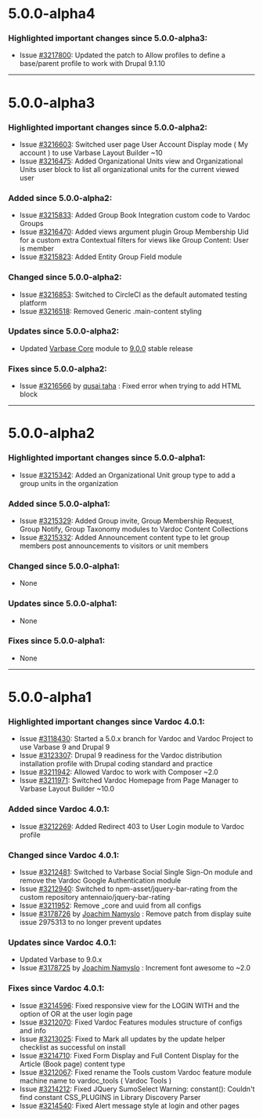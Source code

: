 # 5.0.0-alpha4

### Highlighted important changes since 5.0.0-alpha3:
* Issue [#3217800](https://www.drupal.org/i/3217800):
        Updated the patch to Allow profiles to define a base/parent profile
        to work with Drupal 9.1.10

------------------------------------------------------------------------------------------------

# 5.0.0-alpha3

### Highlighted important changes since 5.0.0-alpha2:
* Issue [#3216603](https://www.drupal.org/i/3216603):
        Switched user page User Account Display mode ( My account ) 
       to use Varbase Layout Builder ~10
* Issue [#3216475](https://www.drupal.org/i/3216475):
        Added Organizational Units view and Organizational Units user block to
        list all organizational units for the current viewed user

### Added since 5.0.0-alpha2:
* Issue [#3215833](https://www.drupal.org/i/3215833):
        Added Group Book Integration custom code to Vardoc Groups
* Issue [#3216470](https://www.drupal.org/i/3216470):
        Added views argument plugin Group Membership Uid for a custom extra
        Contextual filters for views like Group Content: User is member
* Issue [#3215823](https://www.drupal.org/i/3215823):
        Added Entity Group Field module

### Changed since 5.0.0-alpha2:
* Issue [#3216853](https://www.drupal.org/i/3216853):
        Switched to CircleCI as the default automated testing platform
* Issue [#3216518](https://www.drupal.org/i/3216518):
        Removed Generic .main-content styling

### Updates since 5.0.0-alpha2:
* Updated [Varbase Core](https://www.drupal.org/project/varbase_core)
    module to [9.0.0](https://www.drupal.org/project/varbase_core/releases/9.0.0) stable release

### Fixes since 5.0.0-alpha2:
* Issue [#3216566](https://www.drupal.org/i/3216566)
       by [qusai taha](https://www.drupal.org/u/qusai-taha)
       : Fixed error when trying to add HTML block

------------------------------------------------------------------------------------------------

# 5.0.0-alpha2

### Highlighted important changes since 5.0.0-alpha1:
* Issue [#3215342](https://www.drupal.org/i/3215342):
        Added an Organizational Unit group type to add a group units in the organization

### Added since 5.0.0-alpha1:
* Issue [#3215329](https://www.drupal.org/i/3215329):
        Added Group invite, Group Membership Request, Group Notify, Group Taxonomy
        modules to Vardoc Content Collections
* Issue [#3215332](https://www.drupal.org/i/3215332):
        Added Announcement content type to let group members post announcements
        to visitors or unit members

### Changed since 5.0.0-alpha1:
* None

### Updates since 5.0.0-alpha1:
* None

### Fixes since 5.0.0-alpha1:
* None

------------------------------------------------------------------------------------------------

# 5.0.0-alpha1

### Highlighted important changes since Vardoc 4.0.1:
* Issue [#3118430](https://www.drupal.org/i/3118430):
        Started a 5.0.x branch for Vardoc and Vardoc Project to use Varbase 9 and Drupal 9
* Issue [#3123307](https://www.drupal.org/i/3123307):
        Drupal 9 readiness for the Vardoc distribution installation profile with Drupal coding
        standard and practice
* Issue [#3211942](https://www.drupal.org/i/3211942):
        Allowed Vardoc to work with Composer ~2.0
* Issue [#3211971](https://www.drupal.org/i/3211971):
        Switched Vardoc Homepage from Page Manager to Varbase Layout Builder ~10.0

### Added since Vardoc 4.0.1:
* Issue [#3212269](https://www.drupal.org/i/3212269):
        Added Redirect 403 to User Login module to Vardoc profile

### Changed since Vardoc 4.0.1:
* Issue [#3212481](https://www.drupal.org/i/3212481):
        Switched to Varbase Social Single Sign-On module and remove the Vardoc Google Authentication module
* Issue [#3212940](https://www.drupal.org/i/3212940):
        Switched to npm-asset/jquery-bar-rating from the custom repository antennaio/jquery-bar-rating
* Issue [#3211952](https://www.drupal.org/i/3211952):
        Remove _core and uuid from all configs
* Issue [#3178726](https://www.drupal.org/i/3178726)
        by [Joachim Namyslo](https://www.drupal.org/u/joachim-namyslo)
       : Remove patch from display suite issue 2975313 to no longer prevent updates

### Updates since Vardoc 4.0.1:
* Updated Varbase to 9.0.x
* Issue [#3178725](https://www.drupal.org/i/3178725)
        by [Joachim Namyslo](https://www.drupal.org/u/joachim-namyslo)
        : Increment font awesome to ~2.0

### Fixes since Vardoc 4.0.1:
* Issue [#3214596](https://www.drupal.org/i/3214596):
        Fixed responsive view for the LOGIN WITH and the option of OR at the user login page
* Issue [#3212070](https://www.drupal.org/i/3212070):
        Fixed Vardoc Features modules structure of configs and info
* Issue [#3213025](https://www.drupal.org/i/3213025):
        Fixed to Mark all updates by the update helper checklist as successful on install
* Issue [#3214710](https://www.drupal.org/i/3214710):
        Fixed Form Display and Full Content Display for the Article (Book page) content type
* Issue [#3212067](https://www.drupal.org/i/3212067):
        Fixed rename the Tools custom Vardoc feature module machine name to vardoc_tools ( Vardoc Tools )
* Issue [#3214212](https://www.drupal.org/i/3214212):
        Fixed JQuery SumoSelect Warning: constant(): Couldn't find constant CSS_PLUGINS
        in Library Discovery Parser
* Issue [#3214540](https://www.drupal.org/i/3214540):
        Fixed Alert message style at login and other pages